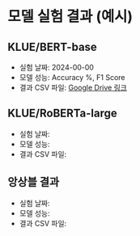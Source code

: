 # 모델 실험 결과 (예시)

## KLUE/BERT-base
- 실험 날짜: 2024-00-00
- 모델 성능: Accuracy %, F1 Score 
- 결과 CSV 파일: [Google Drive 링크](https://drive.google.com/file/d/...)

## KLUE/RoBERTa-large
- 실험 날짜: 
- 모델 성능:
- 결과 CSV 파일: 

## 앙상블 결과
- 실험 날짜: 
- 모델 성능: 
- 결과 CSV 파일: 